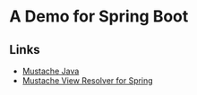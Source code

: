 # A Demo for Spring Boot

## Links
* [Mustache Java](https://github.com/spullara/mustache.java)
* [Mustache View Resolver for Spring](https://github.com/sps/mustache-spring-view)
